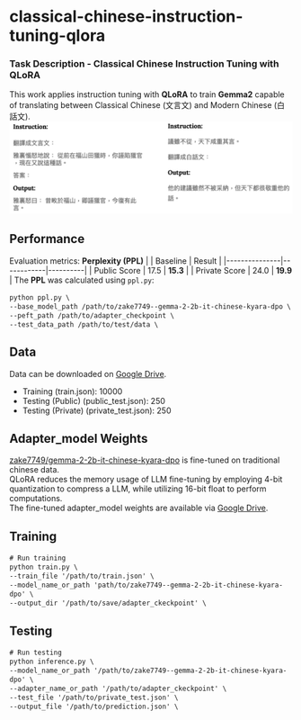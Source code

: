 # classical-chinese-instruction-tuning-qlora
### Task Description - Classical Chinese Instruction Tuning with QLoRA
This work applies instruction tuning with **QLoRA** to train **Gemma2** capable of translating between Classical Chinese (文言文) and Modern Chinese (白話文).
![image](./imgs/task_description.png)
## Performance
Evaluation metrics: **Perplexity (PPL)**
|               | Baseline   | Result   |
|---------------|------------|----------|
| Public Score  | 17.5       | **15.3** |
| Private Score | 24.0       | **19.9** |
The **PPL** was calculated using `ppl.py`:
```
python ppl.py \
--base_model_path /path/to/zake7749--gemma-2-2b-it-chinese-kyara-dpo \
--peft_path /path/to/adapter_checkpoint \
--test_data_path /path/to/test/data \
```
## Data
Data can be downloaded on [Google Drive](https://www.kaggle.com/t/d8fef9a83a014314be430117cfe5557e).
* Training (train.json): 10000
* Testing (Public) (public_test.json): 250
* Testing (Private) (private_test.json): 250
## Adapter_model Weights
[zake7749/gemma-2-2b-it-chinese-kyara-dpo](https://huggingface.co/zake7749/gemma-2-2b-it-chinese-kyara-dpo) is fine-tuned on traditional chinese data.  
QLoRA reduces the memory usage of LLM fine-tuning by employing 4-bit quantization to compress a LLM, while utilizing 16-bit float to perform computations.  
The fine-tuned adapter_model weights are available via [Google Drive](https://drive.google.com/file/d/1SS1qIQpxpsbmCV7ievY9AlZx2K9-g_eU/view?usp=share_link).
## Training
```
# Run training
python train.py \
--train_file '/path/to/train.json' \
--model_name_or_path 'path/to/zake7749--gemma-2-2b-it-chinese-kyara-dpo' \
--output_dir '/path/to/save/adapter_ckeckpoint' \
```
## Testing
```
# Run testing
python inference.py \
--model_name_or_path '/path/to/zake7749--gemma-2-2b-it-chinese-kyara-dpo' \
--adapter_name_or_path '/path/to/adapter_ckeckpoint' \
--test_file '/path/to/private_test.json' \
--output_file '/path/to/prediction.json' \
```
